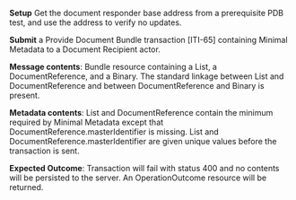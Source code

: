 **Setup** Get the document responder base address from a prerequisite PDB test, and use the address to verify no updates.

**Submit** a Provide Document Bundle transaction [ITI-65] containing Minimal Metadata to a Document Recipient
actor.

**Message contents**: Bundle resource containing a List, a DocumentReference, and a Binary. The standard
linkage between List and DocumentReference and between DocumentReference and Binary is present.

**Metadata contents**: List and DocumentReference contain the minimum required by Minimal
 Metadata except that DocumentReference.masterIdentifier is missing.   List and
DocumentReference.masterIdentifier are given unique values before the transaction is sent.

**Expected Outcome**: Transaction will fail with status 400 and no contents will be persisted to the server. An OperationOutcome resource will be returned.
